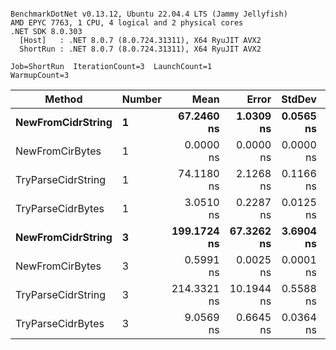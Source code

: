 ```

BenchmarkDotNet v0.13.12, Ubuntu 22.04.4 LTS (Jammy Jellyfish)
AMD EPYC 7763, 1 CPU, 4 logical and 2 physical cores
.NET SDK 8.0.303
  [Host]   : .NET 8.0.7 (8.0.724.31311), X64 RyuJIT AVX2
  ShortRun : .NET 8.0.7 (8.0.724.31311), X64 RyuJIT AVX2

Job=ShortRun  IterationCount=3  LaunchCount=1  
WarmupCount=3  

```
| Method             | Number | Mean        | Error      | StdDev    | Min         | Max         | Allocated |
|------------------- |------- |------------:|-----------:|----------:|------------:|------------:|----------:|
| **NewFromCidrString**  | **1**      |  **67.2460 ns** |  **1.0309 ns** | **0.0565 ns** |  **67.1839 ns** |  **67.2945 ns** |         **-** |
| NewFromCirBytes    | 1      |   0.0000 ns |  0.0000 ns | 0.0000 ns |   0.0000 ns |   0.0000 ns |         - |
| TryParseCidrString | 1      |  74.1180 ns |  2.1268 ns | 0.1166 ns |  74.0462 ns |  74.2525 ns |         - |
| TryParseCidrBytes  | 1      |   3.0510 ns |  0.2287 ns | 0.0125 ns |   3.0365 ns |   3.0583 ns |         - |
| **NewFromCidrString**  | **3**      | **199.1724 ns** | **67.3262 ns** | **3.6904 ns** | **196.8582 ns** | **203.4282 ns** |         **-** |
| NewFromCirBytes    | 3      |   0.5991 ns |  0.0025 ns | 0.0001 ns |   0.5989 ns |   0.5992 ns |         - |
| TryParseCidrString | 3      | 214.3321 ns | 10.1944 ns | 0.5588 ns | 213.6916 ns | 214.7200 ns |         - |
| TryParseCidrBytes  | 3      |   9.0569 ns |  0.6645 ns | 0.0364 ns |   9.0237 ns |   9.0959 ns |         - |

